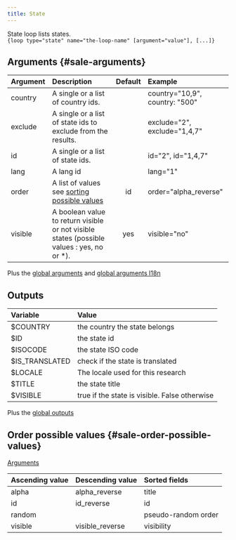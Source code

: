```yaml
---
title: State
---
```


State loop lists states.  
`{loop type="state" name="the-loop-name" [argument="value"], [...]}`

## Arguments {#sale-arguments}

| Argument | Description                                                                                | Default | Example                        |
|----------|:-------------------------------------------------------------------------------------------|:-------:|:-------------------------------|
| country  | A single or a list of country ids.                                                         |         | country="10,9", country: "500" |
| exclude  | A single or a list of state ids to exclude from the results.                               |         | exclude="2", exclude="1,4,7"   |
| id       | A single or a list of state ids.                                                           |         | id="2", id="1,4,7"             |
| lang     | A lang id                                                                                  |         | lang="1"                       |
| order    | A list of values see [sorting possible values](#sale-order-possible-values)                |   id    | order="alpha_reverse"          |
| visible  | A boolean value to return visible or not visible states (possible values : yes, no or *).  |   yes   | visible="no"                   |

Plus the [global arguments](./global_arguments) and [global arguments I18n](./global_arguments_I18n)  

## Outputs

| Variable       | Value                                          |
|:---------------|:-----------------------------------------------|
| $COUNTRY       | the country the state belongs                  |
| $ID            | the state id                                   |
| $ISOCODE       | the state ISO code                             |
| $IS_TRANSLATED | check if the state is translated               |
| $LOCALE        | The locale used for this research              |
| $TITLE         | the state title                                |
| $VISIBLE       | true if the state is visible. False otherwise  |

Plus the [global outputs](./global_outputs)

## Order possible values {#sale-order-possible-values}

[Arguments](#sale-arguments)

| Ascending value | Descending value | Sorted fields       |
|-----------------|------------------|:--------------------|
| alpha           | alpha_reverse    | title               |
| id              | id_reverse       | id                  |
| random          |                  | pseudo-random order |
| visible         | visible_reverse  | visibility          |
